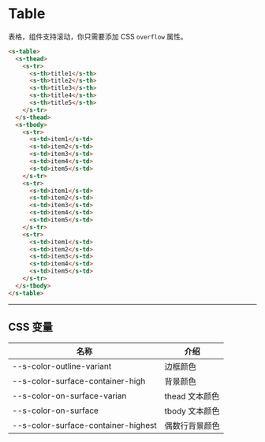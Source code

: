 # Table

表格，组件支持滚动，你只需要添加 CSS `overflow` 属性。

```html preview
<s-table>
  <s-thead>
    <s-tr>
      <s-th>title1</s-th>
      <s-th>title2</s-th>
      <s-th>title3</s-th>
      <s-th>title4</s-th>
      <s-th>title5</s-th>
    </s-tr>
  </s-thead>
  <s-tbody>
    <s-tr>
      <s-td>item1</s-td>
      <s-td>item2</s-td>
      <s-td>item3</s-td>
      <s-td>item4</s-td>
      <s-td>item5</s-td>
    </s-tr>
    <s-tr>
      <s-td>item1</s-td>
      <s-td>item2</s-td>
      <s-td>item3</s-td>
      <s-td>item4</s-td>
      <s-td>item5</s-td>
    </s-tr>
    <s-tr>
      <s-td>item1</s-td>
      <s-td>item2</s-td>
      <s-td>item3</s-td>
      <s-td>item4</s-td>
      <s-td>item5</s-td>
    </s-tr>
  </s-tbody>
</s-table>
```

---

## CSS 变量

| 名称                                | 介绍           |
| ----------------------------------- | ------------- |
| --s-color-outline-variant           | 边框颜色       |
| --s-color-surface-container-high    | 背景颜色       |
| --s-color-on-surface-varian         | thead 文本颜色 |
| --s-color-on-surface                | tbody 文本颜色 |
| --s-color-surface-container-highest | 偶数行背景颜色 |
